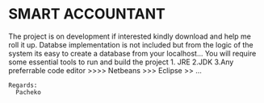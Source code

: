 # SMART ACCOUNTANT
The project is on development if interested kindly download and help me roll it up.
Databse implementation is not included but from the logic of the system its easy to create a database from your localhost...
You will require some essential tools to run and build the project
    1. JRE
    2.JDK
    3.Any preferrable code editor >>>> Netbeans >>> Eclipse >> ...
    
    Regards:
      Pacheko
